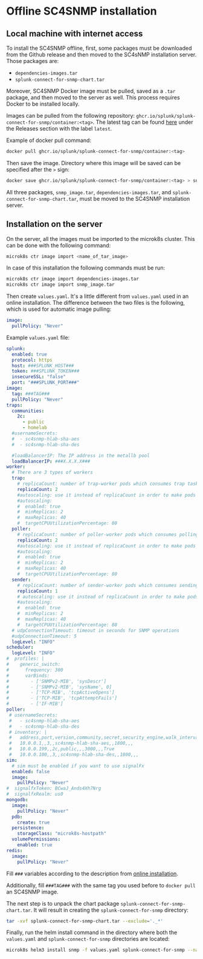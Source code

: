 # Offline SC4SNMP installation

## Local machine with internet access
To install the SC4SNMP offline, first, some packages must be downloaded from the Github release and then moved
to the SC4sNMP installation server. Those packages are:

- `dependencies-images.tar`
- `splunk-connect-for-snmp-chart.tar`

Moreover, SC4SNMP Docker image must be pulled, saved as a `.tar` package, and then moved to the server as well. 
This process requires Docker to be installed locally.

Images can be pulled from the following repository: `ghcr.io/splunk/splunk-connect-for-snmp/container:<tag>`. 
The latest tag can be found [here](https://github.com/splunk/splunk-connect-for-snmp) under the Releases section with the label `latest`.


Example of docker pull command:

```bash
docker pull ghcr.io/splunk/splunk-connect-for-snmp/container:<tag>
```

Then save the image. Directory where this image will be saved can be specified after the `>` sign:

```bash
docker save ghcr.io/splunk/splunk-connect-for-snmp/container:<tag> > snmp_image.tar
```
All three packages, `snmp_image.tar`, `dependencies-images.tar`, and `splunk-connect-for-snmp-chart.tar`, must be moved to the SC4SNMP installation server.

## Installation on the server

On the server, all the images must be imported to the microk8s cluster. This can be done with the following command:

```bash
microk8s ctr image import <name_of_tar_image>
```

In case of this installation the following commands must be run:

```bash
microk8s ctr image import dependencies-images.tar
microk8s ctr image import snmp_image.tar 
```

Then create `values.yaml`. It's a little different from `values.yaml` used in an online installation. 
The difference between the two files is the following, which is used for automatic image pulling:

```yaml
image:
  pullPolicy: "Never"
```

Example `values.yaml` file:
```yaml
splunk:
  enabled: true
  protocol: https
  host: ###SPLUNK_HOST###
  token: ###SPLUNK_TOKEN###
  insecureSSL: "false"
  port: "###SPLUNK_PORT###"
image:
  tag: ###TAG###
  pullPolicy: "Never"
traps:
  communities:
    2c:
      - public
      - homelab
  #usernameSecrets:
  #  - sc4snmp-hlab-sha-aes
  #  - sc4snmp-hlab-sha-des

  #loadBalancerIP: The IP address in the metallb pool
  loadBalancerIP: ###X.X.X.X###
worker:
  # There are 3 types of workers 
  trap:
    # replicaCount: number of trap-worker pods which consumes trap tasks
    replicaCount: 2
    #autoscaling: use it instead of replicaCount in order to make pods scalable by itself
    #autoscaling:
    #  enabled: true
    #  minReplicas: 2
    #  maxReplicas: 40
    #  targetCPUUtilizationPercentage: 80
  poller:
    # replicaCount: number of poller-worker pods which consumes polling tasks
    replicaCount: 2
    #autoscaling: use it instead of replicaCount in order to make pods scalable by itself
    #autoscaling:
    #  enabled: true
    #  minReplicas: 2
    #  maxReplicas: 40
    #  targetCPUUtilizationPercentage: 80
  sender:
    # replicaCount: number of sender-worker pods which consumes sending tasks
    replicaCount: 1
    # autoscaling: use it instead of replicaCount in order to make pods scalable by itself
    #autoscaling:
    #  enabled: true
    #  minReplicas: 2
    #  maxReplicas: 40
    #  targetCPUUtilizationPercentage: 80
  # udpConnectionTimeout: timeout in seconds for SNMP operations
  #udpConnectionTimeout: 5
  logLevel: "INFO"
scheduler:
  logLevel: "INFO"
#  profiles: |
#    generic_switch:
#      frequency: 300
#      varBinds:
#        - ['SNMPv2-MIB', 'sysDescr']
#        - ['SNMPv2-MIB', 'sysName', 0]
#        - ['TCP-MIB', 'tcpActiveOpens']
#        - ['TCP-MIB', 'tcpAttemptFails']
#        - ['IF-MIB']
poller:
 # usernameSecrets:
 #   - sc4snmp-hlab-sha-aes
 #   - sc4snmp-hlab-sha-des
 # inventory: |
 #   address,port,version,community,secret,security_engine,walk_interval,profiles,smart_profiles,delete
 #   10.0.0.1,,3,,sc4snmp-hlab-sha-aes,,1800,,,
 #   10.0.0.199,,2c,public,,,3000,,,True
 #   10.0.0.100,,3,,sc4snmp-hlab-sha-des,,1800,,,
sim:
  # sim must be enabled if you want to use signalFx
  enabled: false
  image:
    pullPolicy: "Never"
#  signalfxToken: BCwaJ_Ands4Xh7Nrg
#  signalfxRealm: us0
mongodb:
  image:
    pullPolicy: "Never"
  pdb:
    create: true
  persistence:
    storageClass: "microk8s-hostpath"
  volumePermissions:
    enabled: true
redis:
  image:
    pullPolicy: "Never"
```

Fill `###` variables according to the description from [online installation](../gettingstarted/sc4snmp-installation.md#configure-splunk-enterprise-or-splunk-cloud-connection).

Additionally, fill `###TAG###` with the same tag you used before to `docker pull` an SC4SNMP image.

The next step is to unpack the chart package `splunk-connect-for-snmp-chart.tar`. It will result in creating the `splunk-connect-for-snmp` directory:

```bash
tar -xvf splunk-connect-for-snmp-chart.tar --exclude='._*'
```

Finally, run the helm install command in the directory where both the `values.yaml` and `splunk-connect-for-snmp` directories are located:

```bash
microk8s helm3 install snmp -f values.yaml splunk-connect-for-snmp --namespace=sc4snmp --create-namespace
```
